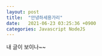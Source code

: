 ```yaml
---
layout: post
title:  "안녕하세용가리"
date:   2021-06-23 03:25:36 +0900
categories: Javascript NodeJS
---
```

내 글이 보이나~~